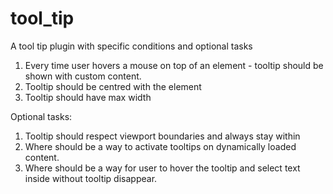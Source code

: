 # tool_tip
A tool tip plugin with specific conditions and optional tasks

1. Every time user hovers a mouse on top of an element - tooltip should be shown with custom content.
2. Tooltip should be centred with the element
3. Tooltip should have max width

Optional tasks:
1. Tooltip should respect viewport boundaries and always stay within
2. Where should be a way to activate tooltips on dynamically loaded content.
3. Where should be a way for user to hover the tooltip and select text inside without tooltip disappear. 
